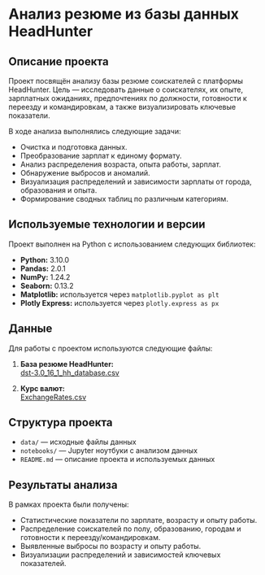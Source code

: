 # Анализ резюме из базы данных HeadHunter

## Описание проекта
Проект посвящён анализу базы резюме соискателей с платформы HeadHunter. Цель — исследовать данные о соискателях, их опыте, зарплатных ожиданиях, предпочтениях по должности, готовности к переезду и командировкам, а также визуализировать ключевые показатели.

В ходе анализа выполнялись следующие задачи:

- Очистка и подготовка данных.
- Преобразование зарплат к единому формату.
- Анализ распределения возраста, опыта работы, зарплат.
- Обнаружение выбросов и аномалий.
- Визуализация распределений и зависимости зарплаты от города, образования и опыта.
- Формирование сводных таблиц по различным категориям.

## Используемые технологии и версии

Проект выполнен на Python с использованием следующих библиотек:

- **Python:** 3.10.0 
- **Pandas:** 2.0.1  
- **NumPy:** 1.24.2  
- **Seaborn:** 0.13.2  
- **Matplotlib:** используется через `matplotlib.pyplot as plt`  
- **Plotly Express:** используется через `plotly.express as px`  

## Данные

Для работы с проектом используются следующие файлы:

1. **База резюме HeadHunter:**  
[dst-3.0_16_1_hh_database.csv](https://drive.google.com/file/d/1tof_5YP2xngzWvdGca9tylgbeWTZU9lp/view?usp=sharing)  

2. **Курс валют:**  
[ExchangeRates.csv](https://drive.google.com/file/d/114ZbGiIco9SOC5XHZybmTMN0p7y_Lh19/view?usp=sharing)  

## Структура проекта

- `data/` — исходные файлы данных  
- `notebooks/` — Jupyter ноутбуки с анализом данных  
- `README.md` — описание проекта и используемых данных  

## Результаты анализа

В рамках проекта были получены:

- Статистические показатели по зарплате, возрасту и опыту работы.  
- Распределение соискателей по полу, образованию, городам и готовности к переезду/командировкам.  
- Выявленные выбросы по возрасту и опыту работы.  
- Визуализации распределений и зависимостей ключевых показателей.  